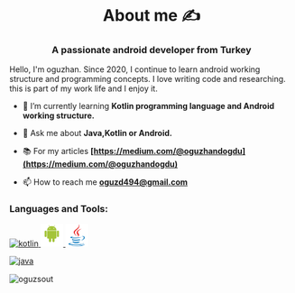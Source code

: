<h1 align="center">About me ✍️</h1>
<h3 align="center">A passionate android developer from Turkey</h3>

Hello, I'm oguzhan. Since 2020, I continue to learn android working structure and programming concepts. I love writing code and researching. this is part of my work life and I enjoy it.

- 🌱 I’m currently learning **Kotlin programming language and Android working structure.**

- 💬 Ask me about **Java,Kotlin or Android.**

- 📚 For my articles **[https://medium.com/@oguzhandogdu](https://medium.com/@oguzhandogdu)**

- 📫 How to reach me **oguzd494@gmail.com**

<h3 align="left">Languages and Tools:</h3>
<p align="left"> <a href="https://kotlinlang.org" target="_blank"> <img src="https://www.vectorlogo.zone/logos/kotlinlang/kotlinlang-icon.svg" alt="kotlin" width="40" height="40"/> </a> <a href="https://developer.android.com" target="_blank"> <img src="https://raw.githubusercontent.com/devicons/devicon/master/icons/android/android-original-wordmark.svg" alt="android" width="40" height="40"/> </a> <a href="https://www.java.com" target="_blank"> <img src="https://raw.githubusercontent.com/devicons/devicon/master/icons/java/java-original.svg" alt="java" width="40" height="40"/> </a>  </p>
</a> <a href="https://firebase.google.com/" target="_blank"> <img src="https://github.com/oguzsout/DailyNews/assets/73955284/23feb9d1-7630-4595-b04b-e127c0c8fe46" alt="java" width="96" height="64"/> </a>  </p>
           
</p>
<p><img align="center" src="https://github-readme-streak-stats.herokuapp.com/?user=oguzsout&" alt="oguzsout"/> 
